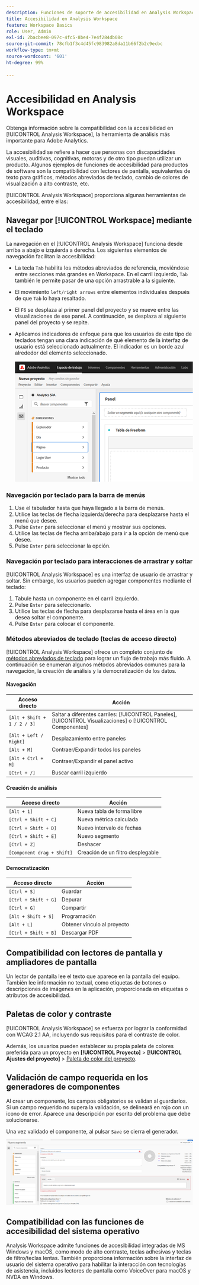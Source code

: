 ```yaml
---
description: Funciones de soporte de accesibilidad en Analysis Workspace
title: Accesibilidad en Analysis Workspace
feature: Workspace Basics
role: User, Admin
exl-id: 2bacbee8-097c-4fc5-8be4-7e4f284db08c
source-git-commit: 78cfb1f3c4d45fc983982a8da11b66f2b2c9ecbc
workflow-type: tm+mt
source-wordcount: '601'
ht-degree: 99%

---
```


# Accesibilidad en Analysis Workspace

Obtenga información sobre la compatibilidad con la accesibilidad en [!UICONTROL Analysis Workspace], la herramienta de análisis más importante para Adobe Analytics.

La accesibilidad se refiere a hacer que personas con discapacidades visuales, auditivas, cognitivas, motoras y de otro tipo puedan utilizar un producto. Algunos ejemplos de funciones de accesibilidad para productos de software son la compatibilidad con lectores de pantalla, equivalentes de texto para gráficos, métodos abreviados de teclado, cambio de colores de visualización a alto contraste, etc.

[!UICONTROL Analysis Workspace] proporciona algunas herramientas de accesibilidad, entre ellas:

## Navegar por [!UICONTROL Workspace] mediante el teclado

La navegación en el [!UICONTROL Analysis Workspace] funciona desde arriba a abajo e izquierda a derecha. Los siguientes elementos de navegación facilitan la accesibilidad:

* La tecla `Tab` habilita los métodos abreviados de referencia, moviéndose entre secciones más grandes en Workspace. En el carril izquierdo, `Tab` también le permite pasar de una opción arrastrable a la siguiente.
* El movimiento `left/right arrows` entre elementos individuales después de que `Tab` lo haya resaltado.
* El `F6` se desplaza al primer panel del proyecto y se mueve entre las visualizaciones de ese panel. A continuación, se desplaza al siguiente panel del proyecto y se repite.
* Aplicamos indicadores de enfoque para que los usuarios de este tipo de teclados tengan una clara indicación de qué elemento de la interfaz de usuario está seleccionado actualmente. El indicador es un borde azul alrededor del elemento seleccionado.

   ![Indicador de enfoque](assets/focus-indicator.png)

### Navegación por teclado para la barra de menús

1. Use el tabulador hasta que haya llegado a la barra de menús.
1. Utilice las teclas de flecha izquierda/derecha para desplazarse hasta el menú que desee.
1. Pulse `Enter` para seleccionar el menú y mostrar sus opciones.
1. Utilice las teclas de flecha arriba/abajo para ir a la opción de menú que desee.
1. Pulse `Enter` para seleccionar la opción.

### Navegación por teclado para interacciones de arrastrar y soltar

[!UICONTROL Analysis Workspace] es una interfaz de usuario de arrastrar y soltar. Sin embargo, los usuarios pueden agregar componentes mediante el teclado:

1. Tabule hasta un componente en el carril izquierdo.
1. Pulse `Enter` para seleccionarlo.
1. Utilice las teclas de flecha para desplazarse hasta el área en la que desea soltar el componente.
1. Pulse `Enter` para colocar el componente.

### Métodos abreviados de teclado (teclas de acceso directo)

[!UICONTROL Analysis Workspace] ofrece un completo conjunto de [métodos abreviados de teclado](https://experienceleague.adobe.com/docs/analytics/analyze/analysis-workspace/build-workspace-project/fa-shortcut-keys.html?lang=es) para lograr un flujo de trabajo más fluido. A continuación se enumeran algunos métodos abreviados comunes para la navegación, la creación de análisis y la democratización de los datos.

#### Navegación

| Acceso directo | Acción |
| --- | --- |
| `[Alt + Shift + 1 / 2 / 3]` | Saltar a diferentes carriles: [!UICONTROL Paneles], [!UICONTROL Visualizaciones] o [!UICONTROL Componentes] |
| `[Alt + Left / Right]` | Desplazamiento entre paneles |
| `[Alt + M]` | Contraer/Expandir todos los paneles |
| `[Alt + Ctrl + M]` | Contraer/Expandir el panel activo |
| `[Ctrl + /]` | Buscar carril izquierdo |

#### Creación de análisis

| Acceso directo | Acción |
| --- | --- |
| `[Alt + 1]` | Nueva tabla de forma libre |
| `[Ctrl + Shift + C]` | Nueva métrica calculada |
| `[Ctrl + Shift + D]` | Nuevo intervalo de fechas |
| `[Ctrl + Shift + E]` | Nuevo segmento |
| `[Ctrl + Z]` | Deshacer |
| `[Component drag + Shift]` | Creación de un filtro desplegable |

#### Democratización

| Acceso directo | Acción |
| --- | --- |
| `[Ctrl + S]` | Guardar |
| `[Ctrl + Shift + G]` | Depurar |
| `[Ctrl + G]` | Compartir |
| `[Alt + Shift + S]` | Programación |
| `[Alt + L]` | Obtener vínculo al proyecto |
| `[Ctrl + Shift + B]` | Descargar PDF |

## Compatibilidad con lectores de pantalla y ampliadores de pantalla

Un lector de pantalla lee el texto que aparece en la pantalla del equipo. También lee información no textual, como etiquetas de botones o descripciones de imágenes en la aplicación, proporcionada en etiquetas o atributos de accesibilidad.

## Paletas de color y contraste

[!UICONTROL Analysis Workspace] se esfuerza por lograr la conformidad con WCAG 2.1 AA, incluyendo sus requisitos para el contraste de color.

Además, los usuarios pueden establecer su propia paleta de colores preferida para un proyecto en **[!UICONTROL Proyecto]** > **[!UICONTROL Ajustes del proyecto]** > [Paleta de color del proyecto](https://experienceleague.adobe.com/docs/analytics/analyze/analysis-workspace/build-workspace-project/color-palettes.html?lang=es).

## Validación de campo requerida en los generadores de componentes

Al crear un componente, los campos obligatorios se validan al guardarlos. Si un campo requerido no supera la validación, se delineará en rojo con un icono de error. Aparece una descripción por escrito del problema que debe solucionarse.

Una vez validado el componente, al pulsar `Save` se cierra el generador.

![Validación de errores](assets/error-validation.png)

## Compatibilidad con las funciones de accesibilidad del sistema operativo

Analysis Workspace admite funciones de accesibilidad integradas de MS Windows y macOS, como modo de alto contraste, teclas adhesivas y teclas de filtro/teclas lentas. También proporciona información sobre la interfaz de usuario del sistema operativo para habilitar la interacción con tecnologías de asistencia, incluidos lectores de pantalla como VoiceOver para macOS y NVDA en Windows.
